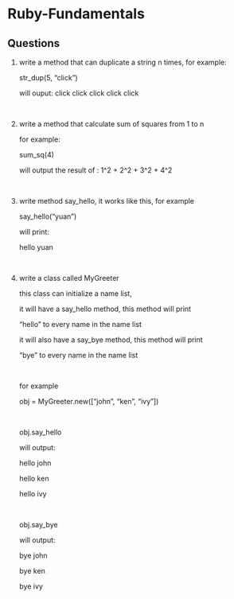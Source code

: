 # Ruby-Fundamentals
## Questions

1. write a method that can duplicate a string n times, for example:

    str_dup(5, “click”)

    will ouput:   click click click click click

<br /> 

2. write a method that calculate sum of squares from 1 to n

    for example:

    sum_sq(4)

    will output the result of :  1^2 + 2^2 + 3^2 + 4^2

<br />

3. write method say_hello, it works like this, for example

    say_hello(“yuan”)

    will print:

    hello yuan

<br />

4. write a class called MyGreeter

    this class can initialize a name list,

    it will have a say_hello method, this method will print

    “hello” to every name in the name list

    it will also have a say_bye method, this method will print

    “bye” to every name in the name list
    
    <br />

    for example

    obj = MyGreeter.new([“john”, “ken”, “ivy”])

    <br />


    obj.say_hello

    will output:

    hello john

    hello ken

    hello ivy

    <br />


    obj.say_bye

    will output:

    bye john

    bye ken

    bye ivy
